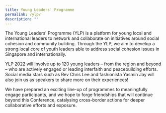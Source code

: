 ```yaml
---
title: Young Leaders' Programme
permalink: /ylp/
description: ""
---
```

The Young Leaders' Programme (YLP) is a platform for young local and international leaders to network and collaborate on initiatives around social cohesion and community building. Through the YLP, we aim to develop a strong local core of youth leaders able to address social cohesion issues in Singapore and internationally.

YLP 2022 will involve up to 120 young leaders – from the region and beyond – who are actively engaged or leading interfaith and peacebuilding efforts. Social media stars such as Rev Chris Lee and fashionista Yasmin Jay will also join us as speakers to share more on their experiences!

We have prepared an exciting line-up of programmes to meaningfully engage participants, and we hope to forge friendships that will continue beyond this Conference, catalysing cross-border actions for deeper collaborative efforts and exposure.
